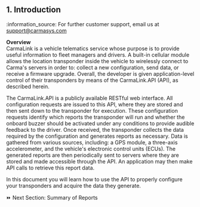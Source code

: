 <h2>1. Introduction</h2>  
:information_source: For further customer support, email us at <a href="mailto:support@carmasys.com?Subject=API%20v1.6">
support@carmasys.com</a>  

<b>Overview</b>  
CarmaLink is a vehicle telematics service whose purpose is to provide useful information to fleet managers and drivers. A built-in cellular module allows the location transponder inside the vehicle to wirelessly connect to Carma's servers in order to: collect a new configuration, send data, or receive a firmware upgrade. Overall, the developer is given application-level control of their transponders by means of the CarmaLink.API (API), as described herein.  

The CarmaLink.API is a publicly available RESTful web interface. All configuration requests are issued to this API, where they are stored and then sent down to the transponder for execution. These configuration requests identify which reports the transponder will run and whether the onboard buzzer should be activated under any conditions to provide audible feedback to the driver. Once received, the transponder collects the data required by the configuration and generates reports as necessary. Data is gathered from various sources, including: a GPS module, a three-axis accelerometer, and the vehicle's electronic control units (ECUs). The generated reports are then periodically sent to servers where they are stored and made accessible through the API. An application may then make API calls to retrieve this report data.  

In this document you will learn how to use the API to properly configure your transponders and acquire the data they generate. 

:fast_forward: Next Section: Summary of Reports
